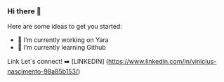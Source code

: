 ### Hi there 👋

Here are some ideas to get you started:

- 🔭 I’m currently working on Yara 
- 🌱 I’m currently learning Github

Link Let`s connect! :arrow_right:
[LINKEDIN] (https://www.linkedin.com/in/vinicius-nascimento-98a85b153/)

